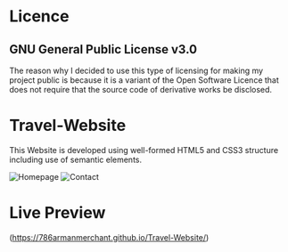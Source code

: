 # Licence
## GNU General Public License v3.0
The reason why I decided to use this type of licensing for making my project public is because it is a variant of the Open Software Licence that does not require that the source code of derivative works be disclosed.

# Travel-Website
This Website is developed using well-formed HTML5 and CSS3 structure including use of semantic elements.

![Homepage](https://user-images.githubusercontent.com/88231640/193089722-6a98aa91-f860-4433-8e96-d2b7125edb0c.png)
![Contact](https://user-images.githubusercontent.com/88231640/193089747-52998979-1523-4c07-8f5e-47706ab6b84a.png)

# Live Preview
(https://786armanmerchant.github.io/Travel-Website/)
